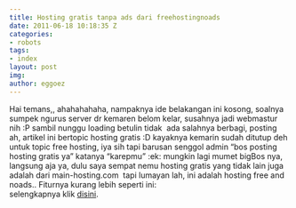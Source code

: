 ```yaml
---
title: Hosting gratis tanpa ads dari freehostingnoads
date: 2011-06-18 10:18:35 Z
categories:
- robots
tags:
- index
layout: post
img: 
author: eggoez
---
```


<p>Hai temans,, ahahahahaha, nampaknya ide belakangan ini kosong, soalnya sumpek ngurus server dr kemaren belom kelar, susahnya jadi webmastur nih :P sambil nunggu loading betulin tidak&nbsp; ada salahnya berbagi, posting ah, artikel ini bertopic hosting gratis :D kayaknya kemarin sudah ditutup deh untuk topic free hosting, iya sih tapi barusan senggol admin “bos posting hosting gratis ya” katanya “karepmu” :ek: mungkin lagi mumet bigBos nya, langsung aja ya, dulu saya sempat nemu hosting gratis yang tidak lain juga adalah dari main-hosting.com&nbsp; tapi lumayan lah, ini adalah hosting free and noads.. Fiturnya kurang lebih seperti ini:<br>
selengkapnya klik <a title="Lihat Sumbernya" href="https://ciutirc.blogspot.com/2011/06/hosting-gratis-tanpa-ads-dari.html">disini</a>.</p>
